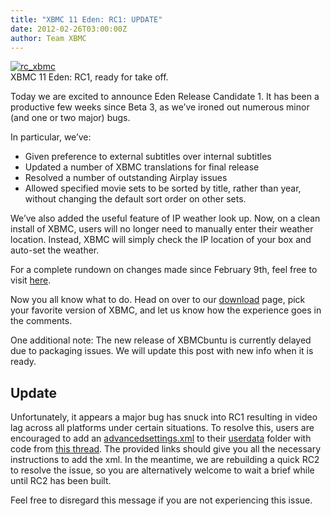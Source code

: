 ```yaml
---
title: "XBMC 11 Eden: RC1: UPDATE"
date: 2012-02-26T03:00:00Z
author: Team XBMC
---
```


[![rc_xbmc](/images/blog/rc_xbmc.webp "rc_xbmc")](/images/blog/rc_xbmc.webp)  
 XBMC 11 Eden: RC1, ready for take off.

Today we are excited to announce Eden Release Candidate 1. It has been a productive few weeks since Beta 3, as we’ve ironed out numerous minor (and one or two major) bugs.

In particular, we’ve:

- Given preference to external subtitles over internal subtitles
- Updated a number of XBMC translations for final release
- Resolved a number of outstanding Airplay issues
- Allowed specified movie sets to be sorted by title, rather than year, without changing the default sort order on other sets.

We’ve also added the useful feature of IP weather look up. Now, on a clean install of XBMC, users will no longer need to manually enter their weather location. Instead, XBMC will simply check the IP location of your box and auto-set the weather.

For a complete rundown on changes made since February 9th, feel free to visit [here](https://github.com/xbmc/xbmc/commits/master "XBMC Eden Commit History").

Now you all know what to do. Head on over to our [download](https://kodi.wiki/download/ "XBMC Downloads") page, pick your favorite version of XBMC, and let us know how the experience goes in the comments.

One additional note: The new release of XBMCbuntu is currently delayed due to packaging issues. We will update this post with new info when it is ready.

## Update

Unfortunately, it appears a major bug has snuck into RC1 resulting in video lag across all platforms under certain situations. To resolve this, users are encouraged to add an [advancedsettings.xml](https://kodi.wiki/view/Userdata/advancedsettings.xml "Advancedsettings.xml") to their [userdata](https://kodi.wiki/view/Userdata "Userdata Wiki") folder with code from [this thread](https://forum.kodi.tv/showthread.php?tid=124185 "RC1 AV Sync Fix"). The provided links should give you all the necessary instructions to add the xml. In the meantime, we are rebuilding a quick RC2 to resolve the issue, so you are alternatively welcome to wait a brief while until RC2 has been built.

Feel free to disregard this message if you are not experiencing this issue.
